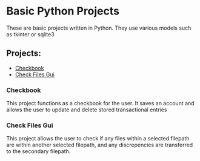# Basic Python Projects
These are basic projects written in Python. They use various models such as tkinter or sqlite3
## Projects:
- [Checkbook](/Django_Checkbook)
- [Check Files Gui](fileTransfer.py)
### Checkbook
This project functions as a checkbook for the user. It saves an account and allows the user to update and delete stored transactional entries
### Check Files Gui
This project allows the user to check if any files within a selected filepath are within another selected filepath, and any discrepencies are transferred to the secondary filepath.
